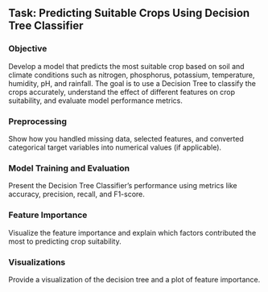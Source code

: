 ## Task: Predicting Suitable Crops Using Decision Tree Classifier

### Objective
Develop a model that predicts the most suitable crop based on soil and climate conditions such as nitrogen, phosphorus, potassium, temperature, humidity, pH, and rainfall. The goal is to use a Decision Tree to classify the crops accurately, understand the effect of different features on crop suitability, and evaluate model performance metrics.


### Preprocessing

Show how you handled missing data, selected features, and converted categorical target variables into numerical values (if applicable).
### Model Training and Evaluation

Present the Decision Tree Classifier’s performance using metrics like accuracy, precision, recall, and F1-score.
### Feature Importance

Visualize the feature importance and explain which factors contributed the most to predicting crop suitability.
### Visualizations

Provide a visualization of the decision tree and a plot of feature importance.